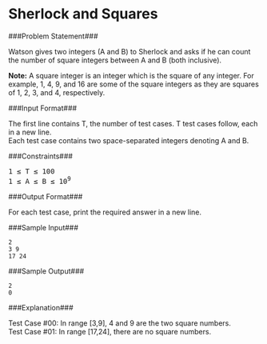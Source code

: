 Sherlock and Squares
===================

###Problem Statement###

Watson gives two integers (A and B) to Sherlock and asks if he can count the number of square integers between A and B (both inclusive).

**Note:** A square integer is an integer which is the square of any integer. For example, 1, 4, 9, and 16 are some of the square integers as they are squares of 1, 2, 3, and 4, respectively.

###Input Format###

The first line contains T, the number of test cases. T test cases follow, each in a new line.  
Each test case contains two space-separated integers denoting A and B.

###Constraints###

<pre>
1 ≤ T ≤ 100 
1 ≤ A ≤ B ≤ 10<sup>9</sup>
</pre>

###Output Format###

For each test case, print the required answer in a new line.

###Sample Input###

```
2
3 9
17 24
```

###Sample Output###

```
2
0
```

###Explanation###

Test Case #00: In range [3,9], 4 and 9 are the two square numbers.  
Test Case #01: In range [17,24], there are no square numbers.